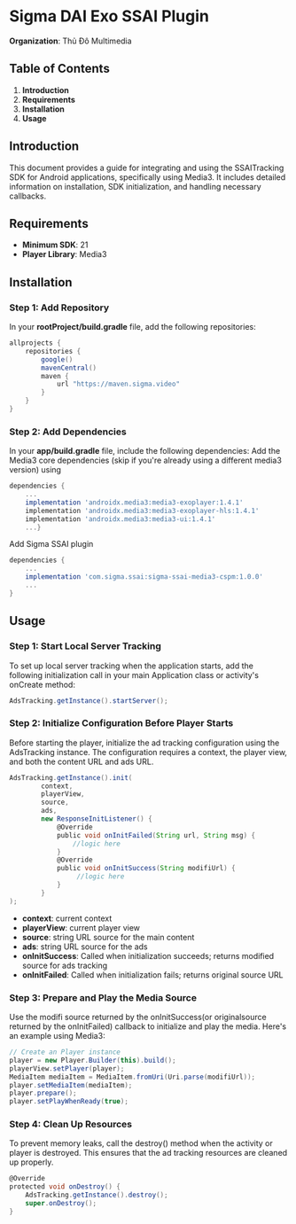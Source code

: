 # Sigma DAI Exo SSAI Plugin

**Organization**:  Thủ Đô Multimedia

## Table of Contents

1. **Introduction**
2. **Requirements**
3. **Installation**
4. **Usage**

## Introduction

This document provides a guide for integrating and using the SSAITracking SDK for Android applications, specifically using Media3. It includes detailed information on installation, SDK initialization, and handling necessary callbacks.

## Requirements

- **Minimum SDK**: 21
- **Player Library**: Media3

## Installation

### Step 1: Add Repository

In your **rootProject/build.gradle** file, add the following repositories:

```groovy
allprojects {
    repositories {
        google()
        mavenCentral()
        maven {
            url "https://maven.sigma.video"
        }
    }
}
```

### Step 2: Add Dependencies

In your **app/build.gradle** file, include the following dependencies:
Add the Media3 core dependencies (skip if you're already using a different media3 version) using

```groovy
dependencies {
    ...
    implementation 'androidx.media3:media3-exoplayer:1.4.1'
    implementation 'androidx.media3:media3-exoplayer-hls:1.4.1'
    implementation 'androidx.media3:media3-ui:1.4.1'
    ...}
```

Add Sigma SSAI plugin

```groovy
dependencies {
    ...
    implementation 'com.sigma.ssai:sigma-ssai-media3-cspm:1.0.0'
    ...
}
```

## Usage

### Step 1: Start Local Server Tracking

To set up local server tracking when the application starts, add the following initialization call in your main Application class or activity's onCreate method:

```groovy
AdsTracking.getInstance().startServer();
```

### Step 2: Initialize Configuration Before Player Starts

Before starting the player, initialize the ad tracking configuration using the AdsTracking instance. The configuration requires a context, the player view, and both the content URL and ads URL.

```groovy
AdsTracking.getInstance().init(
        context, 
        playerView, 
        source,
        ads,
        new ResponseInitListener() {
            @Override
            public void onInitFailed(String url, String msg) {
                //logic here
            }
            @Override
            public void onInitSuccess(String modifiUrl) {
                 //logic here
            }
        }
);
```

- **context**: current context
- **playerView**:  current player view
- **source**: string URL source for the main content
- **ads**: string URL source for the ads
- **onInitSuccess**: Called when initialization succeeds; returns modified source for ads tracking
- **onInitFailed**: Called when initialization fails; returns original source URL

### Step 3: Prepare and Play the Media Source

Use the modifi source returned by the onInitSuccess(or originalsource returned by the onInitFailed) callback to initialize and play the media. Here's an example using Media3:

```groovy
// Create an Player instance
player = new Player.Builder(this).build();
playerView.setPlayer(player);
MediaItem mediaItem = MediaItem.fromUri(Uri.parse(modifiUrl));
player.setMediaItem(mediaItem);
player.prepare();
player.setPlayWhenReady(true);
```

### Step 4: Clean Up Resources

To prevent memory leaks, call the destroy() method when the activity or player is destroyed. This ensures that the ad tracking resources are cleaned up properly.

```groovy
@Override
protected void onDestroy() {
    AdsTracking.getInstance().destroy();
    super.onDestroy();
}
```
